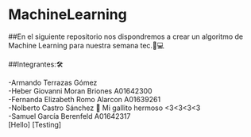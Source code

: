 # MachineLearning
##En el siguiente repositorio nos dispondremos a crear un algoritmo de Machine Learning para nuestra semana tec.🐐💻


##Integrantes:🛠

-Armando Terrazas Gómez <br>
-Heber Giovanni Moran Briones A01642300<br>
-Fernanda Elizabeth Romo Alarcon A01639261<br>
-Nolberto Castro Sánchez 🦁 Mi gallito hermoso <3<3<3<3<br>
-Samuel García Berenfeld A01642317<br>
[Hello]
[Testing]
